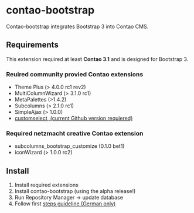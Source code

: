 contao-bootstrap
================

Contao-bootstrap integrates Bootstrap 3 into Contao CMS.

Requirements
--------------------

This extension required at least **Contao 3.1** and is designed for Bootstrap 3.

### Reuired community provied Contao extensions ###
* Theme Plus (> 4.0.0 rc1 rev2)
* MultiColumnWizard (> 3.1.0 rc1)
* MetaPalettes (>1.4.2)
* Subcolumns (> 2.1.0 rc1)
* SimpleAjax (> 1.0.0)
* [customselect, (current Github version requiered)](https://github.com/xat/contao-customselectmenu/tree/4ca65e36602117cb6d476a66a6d1605d9032a136)

### Required netzmacht creative Contao extension ###
* subcolumns_bootstrap_customize (0.1.0 bet1)
* iconWizard (> 1.0.0 rc2)

Install
-----
1. Install required extensions
2. Install contao-bootstrap (using the alpha release!)
3. Run Repository Manager -> update database
4. Follow first [steps guideline (German only)](http://contao-bootstrap.netzmacht.de/grundlagen/erste-schritte/)
